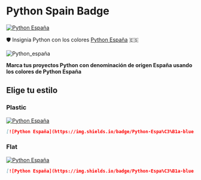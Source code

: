 # Python Spain Badge

[![Python España](https://img.shields.io/badge/Python-Espa%C3%B1a-blue.svg?maxAge=31536000&logo=github&colorA=e60000&colorB=ffcc12&style=flat)](https://www.es.python.org)

🛡️ Insignia Python con los colores [Python España](https://www.es.python.org/) :es:

![Python_españa](https://www.es.python.org/images/logo.png)

**Marca tus proyectos Python con denominación de origen España usando los colores de Python España**


## Elige tu estilo

### Plastic

[![Python España](https://img.shields.io/badge/Python-Espa%C3%B1a-blue.svg?maxAge=31536000&logo=github&colorA=e60000&colorB=ffcc12&style=plastic)](https://www.es.python.org)

``` markdown
[![Python España](https://img.shields.io/badge/Python-Espa%C3%B1a-blue.svg?maxAge=31536000&logo=github&colorA=e60000&colorB=ffcc12&style=plastic)](https://www.es.python.org)
```

### Flat

[![Python España](https://img.shields.io/badge/Python-Espa%C3%B1a-blue.svg?maxAge=31536000&logo=github&colorA=e60000&colorB=ffcc12&style=flat)](https://www.es.python.org)

``` markdown
[![Python España](https://img.shields.io/badge/Python-Espa%C3%B1a-blue.svg?maxAge=31536000&logo=github&colorA=e60000&colorB=ffcc12&style=flat)](https://www.es.python.org)
```
